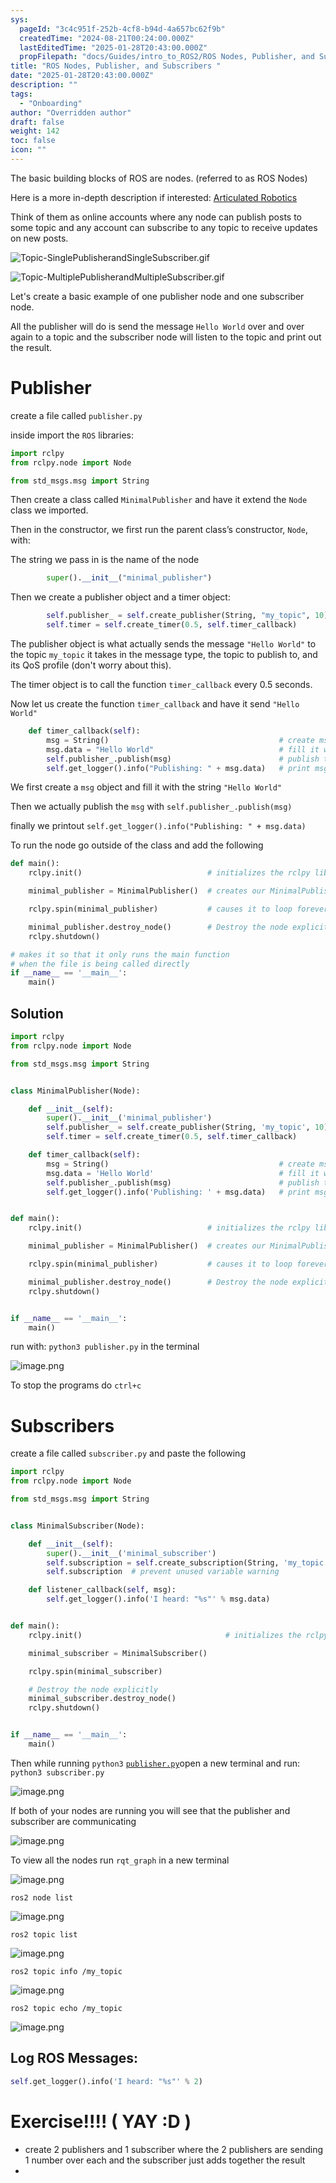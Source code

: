```yaml
---
sys:
  pageId: "3c4c951f-252b-4cf8-b94d-4a657bc62f9b"
  createdTime: "2024-08-21T00:24:00.000Z"
  lastEditedTime: "2025-01-28T20:43:00.000Z"
  propFilepath: "docs/Guides/intro_to_ROS2/ROS Nodes, Publisher, and Subscribers .md"
title: "ROS Nodes, Publisher, and Subscribers "
date: "2025-01-28T20:43:00.000Z"
description: ""
tags:
  - "Onboarding"
author: "Overridden author"
draft: false
weight: 142
toc: false
icon: ""
---
```


The basic building blocks of ROS are nodes. (referred to as ROS Nodes)

Here is a more in-depth description if interested: [Articulated Robotics](https://articulatedrobotics.xyz/tutorials/ready-for-ros/ros-overview#2-nodes)

Think of them as online accounts where any node can publish posts to some topic and any account can subscribe to any topic to receive updates on new posts.

![Topic-SinglePublisherandSingleSubscriber.gif](https://docs.ros.org/en/humble/_images/Topic-SinglePublisherandSingleSubscriber.gif)

![Topic-MultiplePublisherandMultipleSubscriber.gif](https://docs.ros.org/en/humble/_images/Topic-MultiplePublisherandMultipleSubscriber.gif)

Let's create a basic example of one publisher node and one subscriber node.

All the publisher will do is send the message `Hello World` over and over again to a topic and the subscriber node will listen to the topic and print out the result.

# Publisher

create a file called `publisher.py` 

inside import the `ROS` libraries:

```python
import rclpy
from rclpy.node import Node

from std_msgs.msg import String
```

Then create a class called `MinimalPublisher` and have it extend the `Node` class we imported.

Then in the constructor, we first run the parent class’s constructor, `Node`, with:

The string we pass in is the name of the node

```python
        super().__init__("minimal_publisher")
```

Then we create a publisher object and a timer object:

```python
        self.publisher_ = self.create_publisher(String, "my_topic", 10)
        self.timer = self.create_timer(0.5, self.timer_callback)
```

The publisher object is what actually sends the message `"Hello World"` to the topic `my_topic` it takes in the message type, the topic to publish to, and its QoS profile (don't worry about this).

The timer object is to call the function `timer_callback` every 0.5 seconds.

Now let us create the function `timer_callback` and have it send `"Hello World"`

```python
    def timer_callback(self):
        msg = String()                                      # create msg object
        msg.data = "Hello World"                            # fill it with data
        self.publisher_.publish(msg)                        # publish the message
        self.get_logger().info("Publishing: " + msg.data)   # print msg
```

We first create a `msg` object and fill it with the string `"Hello World"`

Then we actually publish the `msg` with `self.publisher_.publish(msg)`

finally we printout `self.get_logger().info("Publishing: " + msg.data)`

To run the node go outside of the class and add the following

```python
def main():
    rclpy.init()                            # initializes the rclpy library

    minimal_publisher = MinimalPublisher()  # creates our MinimalPublisher object

    rclpy.spin(minimal_publisher)           # causes it to loop forever

    minimal_publisher.destroy_node()        # Destroy the node explicitly
    rclpy.shutdown()

# makes it so that it only runs the main function
# when the file is being called directly
if __name__ == '__main__': 
    main()
```

## Solution

```python
import rclpy
from rclpy.node import Node

from std_msgs.msg import String


class MinimalPublisher(Node):

    def __init__(self):
        super().__init__('minimal_publisher')
        self.publisher_ = self.create_publisher(String, 'my_topic', 10)
        self.timer = self.create_timer(0.5, self.timer_callback)

    def timer_callback(self):
        msg = String()                                      # create msg object
        msg.data = 'Hello World'                            # fill it with data
        self.publisher_.publish(msg)                        # publish the message
        self.get_logger().info('Publishing: ' + msg.data)   # print msg


def main():
    rclpy.init()                            # initializes the rclpy library

    minimal_publisher = MinimalPublisher()  # creates our MinimalPublisher object

    rclpy.spin(minimal_publisher)           # causes it to loop forever

    minimal_publisher.destroy_node()        # Destroy the node explicitly
    rclpy.shutdown()


if __name__ == '__main__':
    main()
```

run with: `python3 publisher.py` in the terminal

![image.png](https://prod-files-secure.s3.us-west-2.amazonaws.com/d518164a-d88e-44d1-a4ee-3adb3bd8bce0/9214accb-ad5b-44f1-a31c-b3167c59138b/image.png?X-Amz-Algorithm=AWS4-HMAC-SHA256&X-Amz-Content-Sha256=UNSIGNED-PAYLOAD&X-Amz-Credential=ASIAZI2LB466542LITC4%2F20250318%2Fus-west-2%2Fs3%2Faws4_request&X-Amz-Date=20250318T170734Z&X-Amz-Expires=3600&X-Amz-Security-Token=IQoJb3JpZ2luX2VjEAgaCXVzLXdlc3QtMiJGMEQCIGTAwbcqc7g07QbsfuxBgyHMggTBm9L19jWgHlSBUG0HAiBt1EJhZDrrRTv7y7pVi4QVqBaCGlypdl4hYGJZvWvS4yr%2FAwhhEAAaDDYzNzQyMzE4MzgwNSIMIY7uBxJtwATffGfhKtwDUlWexcdzZIGfx2w8vz9kAhBIQtobn9TwYi1DKt15vP7MVxhlwpZEV%2FBDDKQqHJnZrX4aFSJhNYCCKxViGVMMYSl2JxxayE0lF2SsMZUAEHJodbrJBYcAH6iM7%2Bu7SDef84mU2gP9hna8HVpPgzvAXtYcnOYCWHmV%2BMzEdCjgGuqjTsQQPcgmK3mpRTRnfUFH%2BrR4Wk2qfU82JMMOpuPK%2FRzI4uI7ar%2Fm8J564PNsRStr8ICjMc66tgErdL3eb4VyBnw8Eo4PTm%2BV%2FfutRtR6WrD%2B71jn5ewd6fUVt9t15AZzLcjVQrNiLOZi3o2caMXt5vHOTBzgp%2FaybKVo35TikHonu5zRyBU4jO9G4wMQxvT9F4HM5saM7iVvBdoV%2B4BwRTa3d01lOk7ftrbwBtWICEmeNzdR4cVnjMgm9on66Ua7i7k284Onnjgh5wQYu0rDIitptkHfWnV%2FOc6gAjO0xl6NDBgoqMyDwhBEUfQ63fB3OHEMJRlk7n%2F36U8WPvi2Ua9CYCNPWIuPLPLDHFyC6bd2BFiG4Jtn%2BVT6nnIl8AcNc2egz8dm%2Bpgc6ehcnH%2FEjTAd2vbOcgQjRCX3P9ymxgG0gDlYRZpYWUqH%2FxDTImHTJJ6ggwQsK%2BwvAFUwzrTmvgY6pgHxZTttD3VU9aRJefPIrrSAtl2%2F%2Buvm%2BGvk4h8okJDbEguyzewT%2BmWZX9JOXy0AdDo0syXZgXSpNXCZkyQWrIn2RDHLfQkEFPdMttqDDca7izbRG04i5QvEJSzxeCrk2db8d71HzOD6a1FW77q9okrtIBFAx9isKA3dhJ2GeQvI8%2BG7WtIVOL6S6JEGYVIRYPuOSwphmkJ5t%2FKRnhJnsQX%2FUQlqycE9&X-Amz-Signature=78ae891c009554e7ee81c64e66ce9fdbc3157479028f935949edf438a1f4881e&X-Amz-SignedHeaders=host&x-id=GetObject)

To stop the programs do `ctrl+c`

# Subscribers

create a file called `subscriber.py` and paste the following

```python
import rclpy
from rclpy.node import Node

from std_msgs.msg import String


class MinimalSubscriber(Node):

    def __init__(self):
        super().__init__('minimal_subscriber')
        self.subscription = self.create_subscription(String, 'my_topic', self.listener_callback, 10)
        self.subscription  # prevent unused variable warning

    def listener_callback(self, msg):
        self.get_logger().info('I heard: "%s"' % msg.data)


def main():
    rclpy.init()                                # initializes the rclpy library

    minimal_subscriber = MinimalSubscriber()

    rclpy.spin(minimal_subscriber)

    # Destroy the node explicitly
    minimal_subscriber.destroy_node()
    rclpy.shutdown()


if __name__ == '__main__':
    main()
```

Then while running `python3` [`publisher.py`](http://publisher.py/)open a new terminal and run: `python3 subscriber.py` 

![image.png](https://prod-files-secure.s3.us-west-2.amazonaws.com/d518164a-d88e-44d1-a4ee-3adb3bd8bce0/611fccf2-c738-4dbd-94e9-98f209092866/image.png?X-Amz-Algorithm=AWS4-HMAC-SHA256&X-Amz-Content-Sha256=UNSIGNED-PAYLOAD&X-Amz-Credential=ASIAZI2LB466542LITC4%2F20250318%2Fus-west-2%2Fs3%2Faws4_request&X-Amz-Date=20250318T170734Z&X-Amz-Expires=3600&X-Amz-Security-Token=IQoJb3JpZ2luX2VjEAgaCXVzLXdlc3QtMiJGMEQCIGTAwbcqc7g07QbsfuxBgyHMggTBm9L19jWgHlSBUG0HAiBt1EJhZDrrRTv7y7pVi4QVqBaCGlypdl4hYGJZvWvS4yr%2FAwhhEAAaDDYzNzQyMzE4MzgwNSIMIY7uBxJtwATffGfhKtwDUlWexcdzZIGfx2w8vz9kAhBIQtobn9TwYi1DKt15vP7MVxhlwpZEV%2FBDDKQqHJnZrX4aFSJhNYCCKxViGVMMYSl2JxxayE0lF2SsMZUAEHJodbrJBYcAH6iM7%2Bu7SDef84mU2gP9hna8HVpPgzvAXtYcnOYCWHmV%2BMzEdCjgGuqjTsQQPcgmK3mpRTRnfUFH%2BrR4Wk2qfU82JMMOpuPK%2FRzI4uI7ar%2Fm8J564PNsRStr8ICjMc66tgErdL3eb4VyBnw8Eo4PTm%2BV%2FfutRtR6WrD%2B71jn5ewd6fUVt9t15AZzLcjVQrNiLOZi3o2caMXt5vHOTBzgp%2FaybKVo35TikHonu5zRyBU4jO9G4wMQxvT9F4HM5saM7iVvBdoV%2B4BwRTa3d01lOk7ftrbwBtWICEmeNzdR4cVnjMgm9on66Ua7i7k284Onnjgh5wQYu0rDIitptkHfWnV%2FOc6gAjO0xl6NDBgoqMyDwhBEUfQ63fB3OHEMJRlk7n%2F36U8WPvi2Ua9CYCNPWIuPLPLDHFyC6bd2BFiG4Jtn%2BVT6nnIl8AcNc2egz8dm%2Bpgc6ehcnH%2FEjTAd2vbOcgQjRCX3P9ymxgG0gDlYRZpYWUqH%2FxDTImHTJJ6ggwQsK%2BwvAFUwzrTmvgY6pgHxZTttD3VU9aRJefPIrrSAtl2%2F%2Buvm%2BGvk4h8okJDbEguyzewT%2BmWZX9JOXy0AdDo0syXZgXSpNXCZkyQWrIn2RDHLfQkEFPdMttqDDca7izbRG04i5QvEJSzxeCrk2db8d71HzOD6a1FW77q9okrtIBFAx9isKA3dhJ2GeQvI8%2BG7WtIVOL6S6JEGYVIRYPuOSwphmkJ5t%2FKRnhJnsQX%2FUQlqycE9&X-Amz-Signature=853f87d3ea82e2023f92a26c8dceb913306aefaa7cc8fc0294029ff7ce99c730&X-Amz-SignedHeaders=host&x-id=GetObject)

If both of your nodes are running you will see that the publisher and subscriber are communicating

![image.png](https://prod-files-secure.s3.us-west-2.amazonaws.com/d518164a-d88e-44d1-a4ee-3adb3bd8bce0/eea428b5-1cf0-43bb-a30b-81cbaf6c5c78/image.png?X-Amz-Algorithm=AWS4-HMAC-SHA256&X-Amz-Content-Sha256=UNSIGNED-PAYLOAD&X-Amz-Credential=ASIAZI2LB466542LITC4%2F20250318%2Fus-west-2%2Fs3%2Faws4_request&X-Amz-Date=20250318T170734Z&X-Amz-Expires=3600&X-Amz-Security-Token=IQoJb3JpZ2luX2VjEAgaCXVzLXdlc3QtMiJGMEQCIGTAwbcqc7g07QbsfuxBgyHMggTBm9L19jWgHlSBUG0HAiBt1EJhZDrrRTv7y7pVi4QVqBaCGlypdl4hYGJZvWvS4yr%2FAwhhEAAaDDYzNzQyMzE4MzgwNSIMIY7uBxJtwATffGfhKtwDUlWexcdzZIGfx2w8vz9kAhBIQtobn9TwYi1DKt15vP7MVxhlwpZEV%2FBDDKQqHJnZrX4aFSJhNYCCKxViGVMMYSl2JxxayE0lF2SsMZUAEHJodbrJBYcAH6iM7%2Bu7SDef84mU2gP9hna8HVpPgzvAXtYcnOYCWHmV%2BMzEdCjgGuqjTsQQPcgmK3mpRTRnfUFH%2BrR4Wk2qfU82JMMOpuPK%2FRzI4uI7ar%2Fm8J564PNsRStr8ICjMc66tgErdL3eb4VyBnw8Eo4PTm%2BV%2FfutRtR6WrD%2B71jn5ewd6fUVt9t15AZzLcjVQrNiLOZi3o2caMXt5vHOTBzgp%2FaybKVo35TikHonu5zRyBU4jO9G4wMQxvT9F4HM5saM7iVvBdoV%2B4BwRTa3d01lOk7ftrbwBtWICEmeNzdR4cVnjMgm9on66Ua7i7k284Onnjgh5wQYu0rDIitptkHfWnV%2FOc6gAjO0xl6NDBgoqMyDwhBEUfQ63fB3OHEMJRlk7n%2F36U8WPvi2Ua9CYCNPWIuPLPLDHFyC6bd2BFiG4Jtn%2BVT6nnIl8AcNc2egz8dm%2Bpgc6ehcnH%2FEjTAd2vbOcgQjRCX3P9ymxgG0gDlYRZpYWUqH%2FxDTImHTJJ6ggwQsK%2BwvAFUwzrTmvgY6pgHxZTttD3VU9aRJefPIrrSAtl2%2F%2Buvm%2BGvk4h8okJDbEguyzewT%2BmWZX9JOXy0AdDo0syXZgXSpNXCZkyQWrIn2RDHLfQkEFPdMttqDDca7izbRG04i5QvEJSzxeCrk2db8d71HzOD6a1FW77q9okrtIBFAx9isKA3dhJ2GeQvI8%2BG7WtIVOL6S6JEGYVIRYPuOSwphmkJ5t%2FKRnhJnsQX%2FUQlqycE9&X-Amz-Signature=d0d9b64e3820368f36a8b33b6b190e67a89b677c1c7eda5ed75d7dbcfd3117a2&X-Amz-SignedHeaders=host&x-id=GetObject)

To view all the nodes run `rqt_graph` in a new terminal

![image.png](https://prod-files-secure.s3.us-west-2.amazonaws.com/d518164a-d88e-44d1-a4ee-3adb3bd8bce0/1d98e964-4318-4d62-b5c4-8c8f78368598/image.png?X-Amz-Algorithm=AWS4-HMAC-SHA256&X-Amz-Content-Sha256=UNSIGNED-PAYLOAD&X-Amz-Credential=ASIAZI2LB466542LITC4%2F20250318%2Fus-west-2%2Fs3%2Faws4_request&X-Amz-Date=20250318T170734Z&X-Amz-Expires=3600&X-Amz-Security-Token=IQoJb3JpZ2luX2VjEAgaCXVzLXdlc3QtMiJGMEQCIGTAwbcqc7g07QbsfuxBgyHMggTBm9L19jWgHlSBUG0HAiBt1EJhZDrrRTv7y7pVi4QVqBaCGlypdl4hYGJZvWvS4yr%2FAwhhEAAaDDYzNzQyMzE4MzgwNSIMIY7uBxJtwATffGfhKtwDUlWexcdzZIGfx2w8vz9kAhBIQtobn9TwYi1DKt15vP7MVxhlwpZEV%2FBDDKQqHJnZrX4aFSJhNYCCKxViGVMMYSl2JxxayE0lF2SsMZUAEHJodbrJBYcAH6iM7%2Bu7SDef84mU2gP9hna8HVpPgzvAXtYcnOYCWHmV%2BMzEdCjgGuqjTsQQPcgmK3mpRTRnfUFH%2BrR4Wk2qfU82JMMOpuPK%2FRzI4uI7ar%2Fm8J564PNsRStr8ICjMc66tgErdL3eb4VyBnw8Eo4PTm%2BV%2FfutRtR6WrD%2B71jn5ewd6fUVt9t15AZzLcjVQrNiLOZi3o2caMXt5vHOTBzgp%2FaybKVo35TikHonu5zRyBU4jO9G4wMQxvT9F4HM5saM7iVvBdoV%2B4BwRTa3d01lOk7ftrbwBtWICEmeNzdR4cVnjMgm9on66Ua7i7k284Onnjgh5wQYu0rDIitptkHfWnV%2FOc6gAjO0xl6NDBgoqMyDwhBEUfQ63fB3OHEMJRlk7n%2F36U8WPvi2Ua9CYCNPWIuPLPLDHFyC6bd2BFiG4Jtn%2BVT6nnIl8AcNc2egz8dm%2Bpgc6ehcnH%2FEjTAd2vbOcgQjRCX3P9ymxgG0gDlYRZpYWUqH%2FxDTImHTJJ6ggwQsK%2BwvAFUwzrTmvgY6pgHxZTttD3VU9aRJefPIrrSAtl2%2F%2Buvm%2BGvk4h8okJDbEguyzewT%2BmWZX9JOXy0AdDo0syXZgXSpNXCZkyQWrIn2RDHLfQkEFPdMttqDDca7izbRG04i5QvEJSzxeCrk2db8d71HzOD6a1FW77q9okrtIBFAx9isKA3dhJ2GeQvI8%2BG7WtIVOL6S6JEGYVIRYPuOSwphmkJ5t%2FKRnhJnsQX%2FUQlqycE9&X-Amz-Signature=3a5a3f48452863e307bb08fb53aa57bc65bc0eda3fe0118cf88dda25a7f16209&X-Amz-SignedHeaders=host&x-id=GetObject)

`ros2 node list`

![image.png](https://prod-files-secure.s3.us-west-2.amazonaws.com/d518164a-d88e-44d1-a4ee-3adb3bd8bce0/680ac8cf-e6d9-4164-9ece-5b9a6fccffee/image.png?X-Amz-Algorithm=AWS4-HMAC-SHA256&X-Amz-Content-Sha256=UNSIGNED-PAYLOAD&X-Amz-Credential=ASIAZI2LB466542LITC4%2F20250318%2Fus-west-2%2Fs3%2Faws4_request&X-Amz-Date=20250318T170734Z&X-Amz-Expires=3600&X-Amz-Security-Token=IQoJb3JpZ2luX2VjEAgaCXVzLXdlc3QtMiJGMEQCIGTAwbcqc7g07QbsfuxBgyHMggTBm9L19jWgHlSBUG0HAiBt1EJhZDrrRTv7y7pVi4QVqBaCGlypdl4hYGJZvWvS4yr%2FAwhhEAAaDDYzNzQyMzE4MzgwNSIMIY7uBxJtwATffGfhKtwDUlWexcdzZIGfx2w8vz9kAhBIQtobn9TwYi1DKt15vP7MVxhlwpZEV%2FBDDKQqHJnZrX4aFSJhNYCCKxViGVMMYSl2JxxayE0lF2SsMZUAEHJodbrJBYcAH6iM7%2Bu7SDef84mU2gP9hna8HVpPgzvAXtYcnOYCWHmV%2BMzEdCjgGuqjTsQQPcgmK3mpRTRnfUFH%2BrR4Wk2qfU82JMMOpuPK%2FRzI4uI7ar%2Fm8J564PNsRStr8ICjMc66tgErdL3eb4VyBnw8Eo4PTm%2BV%2FfutRtR6WrD%2B71jn5ewd6fUVt9t15AZzLcjVQrNiLOZi3o2caMXt5vHOTBzgp%2FaybKVo35TikHonu5zRyBU4jO9G4wMQxvT9F4HM5saM7iVvBdoV%2B4BwRTa3d01lOk7ftrbwBtWICEmeNzdR4cVnjMgm9on66Ua7i7k284Onnjgh5wQYu0rDIitptkHfWnV%2FOc6gAjO0xl6NDBgoqMyDwhBEUfQ63fB3OHEMJRlk7n%2F36U8WPvi2Ua9CYCNPWIuPLPLDHFyC6bd2BFiG4Jtn%2BVT6nnIl8AcNc2egz8dm%2Bpgc6ehcnH%2FEjTAd2vbOcgQjRCX3P9ymxgG0gDlYRZpYWUqH%2FxDTImHTJJ6ggwQsK%2BwvAFUwzrTmvgY6pgHxZTttD3VU9aRJefPIrrSAtl2%2F%2Buvm%2BGvk4h8okJDbEguyzewT%2BmWZX9JOXy0AdDo0syXZgXSpNXCZkyQWrIn2RDHLfQkEFPdMttqDDca7izbRG04i5QvEJSzxeCrk2db8d71HzOD6a1FW77q9okrtIBFAx9isKA3dhJ2GeQvI8%2BG7WtIVOL6S6JEGYVIRYPuOSwphmkJ5t%2FKRnhJnsQX%2FUQlqycE9&X-Amz-Signature=e89930f8b5600d6d7a138c3294f8156600f45c5ddb5ad0acc7981f330c5b5ccc&X-Amz-SignedHeaders=host&x-id=GetObject)

`ros2 topic list`

![image.png](https://prod-files-secure.s3.us-west-2.amazonaws.com/d518164a-d88e-44d1-a4ee-3adb3bd8bce0/eee2ebe1-27ef-4a4a-96fb-2ca54126fb29/image.png?X-Amz-Algorithm=AWS4-HMAC-SHA256&X-Amz-Content-Sha256=UNSIGNED-PAYLOAD&X-Amz-Credential=ASIAZI2LB466542LITC4%2F20250318%2Fus-west-2%2Fs3%2Faws4_request&X-Amz-Date=20250318T170734Z&X-Amz-Expires=3600&X-Amz-Security-Token=IQoJb3JpZ2luX2VjEAgaCXVzLXdlc3QtMiJGMEQCIGTAwbcqc7g07QbsfuxBgyHMggTBm9L19jWgHlSBUG0HAiBt1EJhZDrrRTv7y7pVi4QVqBaCGlypdl4hYGJZvWvS4yr%2FAwhhEAAaDDYzNzQyMzE4MzgwNSIMIY7uBxJtwATffGfhKtwDUlWexcdzZIGfx2w8vz9kAhBIQtobn9TwYi1DKt15vP7MVxhlwpZEV%2FBDDKQqHJnZrX4aFSJhNYCCKxViGVMMYSl2JxxayE0lF2SsMZUAEHJodbrJBYcAH6iM7%2Bu7SDef84mU2gP9hna8HVpPgzvAXtYcnOYCWHmV%2BMzEdCjgGuqjTsQQPcgmK3mpRTRnfUFH%2BrR4Wk2qfU82JMMOpuPK%2FRzI4uI7ar%2Fm8J564PNsRStr8ICjMc66tgErdL3eb4VyBnw8Eo4PTm%2BV%2FfutRtR6WrD%2B71jn5ewd6fUVt9t15AZzLcjVQrNiLOZi3o2caMXt5vHOTBzgp%2FaybKVo35TikHonu5zRyBU4jO9G4wMQxvT9F4HM5saM7iVvBdoV%2B4BwRTa3d01lOk7ftrbwBtWICEmeNzdR4cVnjMgm9on66Ua7i7k284Onnjgh5wQYu0rDIitptkHfWnV%2FOc6gAjO0xl6NDBgoqMyDwhBEUfQ63fB3OHEMJRlk7n%2F36U8WPvi2Ua9CYCNPWIuPLPLDHFyC6bd2BFiG4Jtn%2BVT6nnIl8AcNc2egz8dm%2Bpgc6ehcnH%2FEjTAd2vbOcgQjRCX3P9ymxgG0gDlYRZpYWUqH%2FxDTImHTJJ6ggwQsK%2BwvAFUwzrTmvgY6pgHxZTttD3VU9aRJefPIrrSAtl2%2F%2Buvm%2BGvk4h8okJDbEguyzewT%2BmWZX9JOXy0AdDo0syXZgXSpNXCZkyQWrIn2RDHLfQkEFPdMttqDDca7izbRG04i5QvEJSzxeCrk2db8d71HzOD6a1FW77q9okrtIBFAx9isKA3dhJ2GeQvI8%2BG7WtIVOL6S6JEGYVIRYPuOSwphmkJ5t%2FKRnhJnsQX%2FUQlqycE9&X-Amz-Signature=16e8439b14286cb731c87a6aec54736e5c86261a2cdee5fe9b3e2d44a8e0c17a&X-Amz-SignedHeaders=host&x-id=GetObject)

`ros2 topic info /my_topic`

![image.png](https://prod-files-secure.s3.us-west-2.amazonaws.com/d518164a-d88e-44d1-a4ee-3adb3bd8bce0/6288ef12-cb9e-406f-b9eb-65feed3a9011/image.png?X-Amz-Algorithm=AWS4-HMAC-SHA256&X-Amz-Content-Sha256=UNSIGNED-PAYLOAD&X-Amz-Credential=ASIAZI2LB466542LITC4%2F20250318%2Fus-west-2%2Fs3%2Faws4_request&X-Amz-Date=20250318T170734Z&X-Amz-Expires=3600&X-Amz-Security-Token=IQoJb3JpZ2luX2VjEAgaCXVzLXdlc3QtMiJGMEQCIGTAwbcqc7g07QbsfuxBgyHMggTBm9L19jWgHlSBUG0HAiBt1EJhZDrrRTv7y7pVi4QVqBaCGlypdl4hYGJZvWvS4yr%2FAwhhEAAaDDYzNzQyMzE4MzgwNSIMIY7uBxJtwATffGfhKtwDUlWexcdzZIGfx2w8vz9kAhBIQtobn9TwYi1DKt15vP7MVxhlwpZEV%2FBDDKQqHJnZrX4aFSJhNYCCKxViGVMMYSl2JxxayE0lF2SsMZUAEHJodbrJBYcAH6iM7%2Bu7SDef84mU2gP9hna8HVpPgzvAXtYcnOYCWHmV%2BMzEdCjgGuqjTsQQPcgmK3mpRTRnfUFH%2BrR4Wk2qfU82JMMOpuPK%2FRzI4uI7ar%2Fm8J564PNsRStr8ICjMc66tgErdL3eb4VyBnw8Eo4PTm%2BV%2FfutRtR6WrD%2B71jn5ewd6fUVt9t15AZzLcjVQrNiLOZi3o2caMXt5vHOTBzgp%2FaybKVo35TikHonu5zRyBU4jO9G4wMQxvT9F4HM5saM7iVvBdoV%2B4BwRTa3d01lOk7ftrbwBtWICEmeNzdR4cVnjMgm9on66Ua7i7k284Onnjgh5wQYu0rDIitptkHfWnV%2FOc6gAjO0xl6NDBgoqMyDwhBEUfQ63fB3OHEMJRlk7n%2F36U8WPvi2Ua9CYCNPWIuPLPLDHFyC6bd2BFiG4Jtn%2BVT6nnIl8AcNc2egz8dm%2Bpgc6ehcnH%2FEjTAd2vbOcgQjRCX3P9ymxgG0gDlYRZpYWUqH%2FxDTImHTJJ6ggwQsK%2BwvAFUwzrTmvgY6pgHxZTttD3VU9aRJefPIrrSAtl2%2F%2Buvm%2BGvk4h8okJDbEguyzewT%2BmWZX9JOXy0AdDo0syXZgXSpNXCZkyQWrIn2RDHLfQkEFPdMttqDDca7izbRG04i5QvEJSzxeCrk2db8d71HzOD6a1FW77q9okrtIBFAx9isKA3dhJ2GeQvI8%2BG7WtIVOL6S6JEGYVIRYPuOSwphmkJ5t%2FKRnhJnsQX%2FUQlqycE9&X-Amz-Signature=6a74c7f00d57b46bbc6bf25e4f2fd79685a70ac99fe81e654102876e0f8c0b5c&X-Amz-SignedHeaders=host&x-id=GetObject)

`ros2 topic echo /my_topic`

![image.png](https://prod-files-secure.s3.us-west-2.amazonaws.com/d518164a-d88e-44d1-a4ee-3adb3bd8bce0/0a6fcb4d-422d-4a6c-a803-749ef4adf2c6/image.png?X-Amz-Algorithm=AWS4-HMAC-SHA256&X-Amz-Content-Sha256=UNSIGNED-PAYLOAD&X-Amz-Credential=ASIAZI2LB466542LITC4%2F20250318%2Fus-west-2%2Fs3%2Faws4_request&X-Amz-Date=20250318T170734Z&X-Amz-Expires=3600&X-Amz-Security-Token=IQoJb3JpZ2luX2VjEAgaCXVzLXdlc3QtMiJGMEQCIGTAwbcqc7g07QbsfuxBgyHMggTBm9L19jWgHlSBUG0HAiBt1EJhZDrrRTv7y7pVi4QVqBaCGlypdl4hYGJZvWvS4yr%2FAwhhEAAaDDYzNzQyMzE4MzgwNSIMIY7uBxJtwATffGfhKtwDUlWexcdzZIGfx2w8vz9kAhBIQtobn9TwYi1DKt15vP7MVxhlwpZEV%2FBDDKQqHJnZrX4aFSJhNYCCKxViGVMMYSl2JxxayE0lF2SsMZUAEHJodbrJBYcAH6iM7%2Bu7SDef84mU2gP9hna8HVpPgzvAXtYcnOYCWHmV%2BMzEdCjgGuqjTsQQPcgmK3mpRTRnfUFH%2BrR4Wk2qfU82JMMOpuPK%2FRzI4uI7ar%2Fm8J564PNsRStr8ICjMc66tgErdL3eb4VyBnw8Eo4PTm%2BV%2FfutRtR6WrD%2B71jn5ewd6fUVt9t15AZzLcjVQrNiLOZi3o2caMXt5vHOTBzgp%2FaybKVo35TikHonu5zRyBU4jO9G4wMQxvT9F4HM5saM7iVvBdoV%2B4BwRTa3d01lOk7ftrbwBtWICEmeNzdR4cVnjMgm9on66Ua7i7k284Onnjgh5wQYu0rDIitptkHfWnV%2FOc6gAjO0xl6NDBgoqMyDwhBEUfQ63fB3OHEMJRlk7n%2F36U8WPvi2Ua9CYCNPWIuPLPLDHFyC6bd2BFiG4Jtn%2BVT6nnIl8AcNc2egz8dm%2Bpgc6ehcnH%2FEjTAd2vbOcgQjRCX3P9ymxgG0gDlYRZpYWUqH%2FxDTImHTJJ6ggwQsK%2BwvAFUwzrTmvgY6pgHxZTttD3VU9aRJefPIrrSAtl2%2F%2Buvm%2BGvk4h8okJDbEguyzewT%2BmWZX9JOXy0AdDo0syXZgXSpNXCZkyQWrIn2RDHLfQkEFPdMttqDDca7izbRG04i5QvEJSzxeCrk2db8d71HzOD6a1FW77q9okrtIBFAx9isKA3dhJ2GeQvI8%2BG7WtIVOL6S6JEGYVIRYPuOSwphmkJ5t%2FKRnhJnsQX%2FUQlqycE9&X-Amz-Signature=4a5ba1da30b4397c3e3aa0e388e82fe9be1bb381e79bb20be864a739ba0fea90&X-Amz-SignedHeaders=host&x-id=GetObject)

## Log ROS Messages:

```python
self.get_logger().info('I heard: "%s"' % 2)
```

# Exercise!!!! ( YAY :D )

- create 2 publishers and 1 subscriber where the 2 publishers are sending 1 number over each and the subscriber just adds together the result
- 
